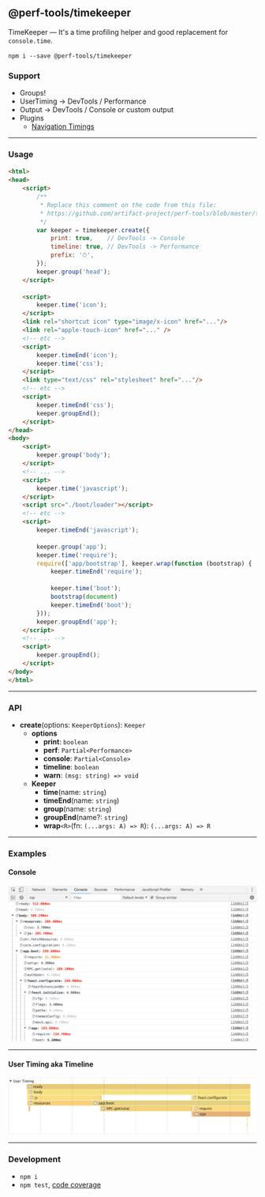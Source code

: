 @perf-tools/timekeeper
----------------------
TimeKeeper — It's a time profiling helper and good replacement for `console.time`.

```
npm i --save @perf-tools/timekeeper
```

### Support

 - Groups!
 - UserTiming -> DevTools / Performance
 - Output -> DevTools / Console or custom output
 - Plugins
   - [Navigation Timings](./plugin/net)

 ---

### Usage

```html
<html>
<head>
	<script>
		/**
		 * Replace this comment on the code from this file:
		 * https://github.com/artifact-project/perf-tools/blob/master/timekeeper/timekeeper.js
		 */
		var keeper = timekeeper.create({
			print: true,    // DevTools -> Console
			timeline: true, // DevTools -> Performance
			prefix: '⏱',
		});
		keeper.group('head');
	</script>

	<script>
		keeper.time('icon');
	</script>
	<link rel="shortcut icon" type="image/x-icon" href="..."/>
	<link rel="apple-touch-icon" href="..." />
	<!-- etc -->
	<script>
		keeper.timeEnd('icon');
		keeper.time('css');
	</script>
	<link type="text/css" rel="stylesheet" href="..."/>
	<!-- etc -->
	<script>
		keeper.timeEnd('css');
		keeper.groupEnd();
	</script>
</head>
<body>
	<script>
		keeper.group('body');
	</script>
	<!-- ... -->
	<script>
		keeper.time('javascript');
	</script>
	<script src="./boot/loader"></script>
	<!-- etc -->
	<script>
		keeper.timeEnd('javascript');

		keeper.group('app');
		keeper.time('require');
		require(['app/bootstrap'], keeper.wrap(function (bootstrap) {
			keeper.timeEnd('require');

			keeper.time('boot');
			bootstrap(document)
			keeper.timeEnd('boot');
		}));
		keeper.groupEnd('app');
	</script>
	<!-- ... -->
	<script>
		keeper.groupEnd();
	</script>
</body>
</html>
```

---

### API

- **create**(options: `KeeperOptions`): `Keeper`
  - **options**
    - **print**: `boolean`
	- **perf**: `Partial<Performance>`
	- **console**: `Partial<Console>`
	- **timeline**: `boolean`
	- **warn**: `(msg: string) => void`
  - **Keeper**
    - **time**(name: `string`)
    - **timeEnd**(name: `string`)
    - **group**(name: `string`)
    - **groupEnd**(name?: `string`)
    - **wrap**`<R>`(fn: `(...args: A) => R`): `(...args: A) => R`

---

### Examples

#### Console

![DevTools / Console](./__docs__/console.png)

---

#### User Timing aka Timeline

![DevTools / Timelime](./__docs__/timeline.png)

---

### Development

 - `npm i`
 - `npm test`, [code coverage](./coverage/lcov-report/index.html)
